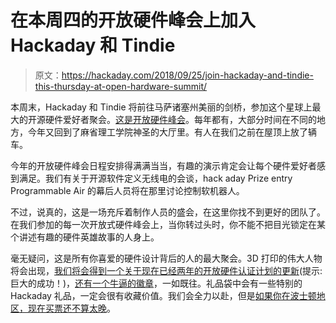 # 在本周四的开放硬件峰会上加入 Hackaday 和 Tindie

> 原文：<https://hackaday.com/2018/09/25/join-hackaday-and-tindie-this-thursday-at-open-hardware-summit/>

本周末，Hackaday 和 Tindie 将前往马萨诸塞州美丽的剑桥，参加这个星球上最大的开源硬件爱好者聚会。[这是开放硬件峰会](https://2018.oshwa.org/)。每年都有，大部分时间在不同的地方，今年又回到了麻省理工学院神圣的大厅里。有人在我们之前在屋顶上放了辆车。

今年的开放硬件峰会日程安排得满满当当，有趣的演示肯定会让每个硬件爱好者感到满足。我们有关于开源软件定义无线电的会谈，hack aday Prize entry Programmable Air 的幕后人员将在那里讨论控制软机器人。

不过，说真的，这是一场充斥着制作人员的盛会，在这里你找不到更好的团队了。在我们参加的每一次开放式硬件峰会上，当你转过头时，你不能不把目光锁定在某个讲述有趣的硬件英雄故事的人身上。

毫无疑问，这是所有你喜爱的硬件设计背后的人的最大聚会。3D 打印的伟大人物将会出现，[我们将会得到一个关于现在已经两年的开放硬件认证计划的更新](https://hackaday.com/2016/10/07/certification-for-open-source-hardware-anounced/)(提示:巨大的成功！)，[还有一个牛逼的徽章](https://hackaday.io/project/112222-2018-open-hardware-summit-badge)，一如既往。礼品袋中会有一些特别的 Hackaday 礼品，一定会很有收藏价值。我们会全力以赴，但是[如果你在波士顿地区，现在买票还不算太晚](https://2018.oshwa.org/tickets/)。